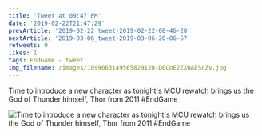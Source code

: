 ```yaml
---
title: 'Tweet at 09:47 PM'
date: '2019-02-22T21:47:29'
prevArticle: '2019-02-22_tweet-2019-02-22-08-46-28'
nextArticle: '2019-03-06_tweet-2019-03-06-20-06-57'
retweets: 0
likes: 1
tags: EndGame - tweet
img_filename: /images/1099063149565829120-D0CoE2ZX0AEScZv.jpg
---
```

Time to introduce a new character as tonight's MCU rewatch brings us the God of Thunder himself, Thor from 2011 #EndGame

![Time to introduce a new character as tonight's MCU rewatch brings us the God of Thunder himself, Thor from 2011 #EndGame](/images/1099063149565829120-D0CoE2ZX0AEScZv.jpg "Time to introduce a new character as tonight's MCU rewatch brings us the God of Thunder himself, Thor from 2011 #EndGame")